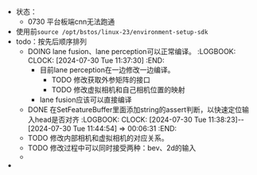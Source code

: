 - 状态：
	- 0730 平台板端cnn无法跑通
- 使用前`source /opt/bstos/linux-23/environment-setup-sdk`
- todo：按先后顺序排列
	- DOING lane fusion、lane perception可以正常编译。
	  :LOGBOOK:
	  CLOCK: [2024-07-30 Tue 11:37:30]
	  :END:
		- 目前lane perception在一边修改一边编译。
			- TODO 修改获取外参矩阵的接口
			- TODO 修改虚拟相机和自己相机位置的映射
		- lane fusion应该可以直接编译
	- DONE 在SetFeatureBuffer里面添加string的assert判断，以快速定位输入head是否对齐
	  :LOGBOOK:
	  CLOCK: [2024-07-30 Tue 11:38:23]--[2024-07-30 Tue 11:44:54] =>  00:06:31
	  :END:
	- TODO 修改内部相机和虚拟相机的对应关系。
	- TODO 修改过程中可以同时接受两种：bev、2d的输入
	-
-
